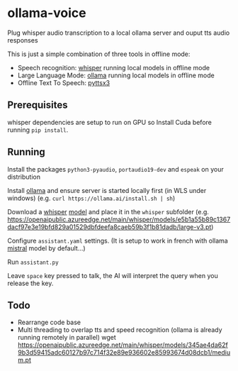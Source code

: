 # ollama-voice
Plug whisper audio transcription to a local ollama server and ouput tts audio responses

This is just a simple combination of three tools in offline mode:
 - Speech recognition: [whisper](https://github.com/openai/whisper) running local models in offline mode
 - Large Language Mode: [ollama](https://github.com/jmorganca/ollama) running local models in offline mode
 - Offline Text To Speech: [pyttsx3](https://pypi.org/project/pyttsx3/)

## Prerequisites

whisper dependencies are setup to run on GPU so Install Cuda before running `pip install`.

## Running

Install the packages `python3-pyaudio`, `portaudio19-dev` and `espeak` on your distribution

Install [ollama](https://ollama.ai/) and ensure server is started locally first (in WLS under windows) (e.g. `curl https://ollama.ai/install.sh | sh`)

Download a [whisper](https://github.com/openai/whisper) [model](https://github.com/openai/whisper#available-models-and-languages) and place it in the `whisper` subfolder (e.g. https://openaipublic.azureedge.net/main/whisper/models/e5b1a55b89c1367dacf97e3e19bfd829a01529dbfdeefa8caeb59b3f1b81dadb/large-v3.pt)

Configure `assistant.yaml` settings. (It is setup to work in french with ollama [mistral](https://ollama.ai/library/mistral) model by default...)

Run `assistant.py`

Leave `space` key pressed to talk, the AI will interpret the query when you release the key.

## Todo

- Rearrange code base
- Multi threading to overlap tts and speed recognition (ollama is already running remotely in parallel)
wget https://openaipublic.azureedge.net/main/whisper/models/345ae4da62f9b3d59415adc60127b97c714f32e89e936602e85993674d08dcb1/medium.pt
